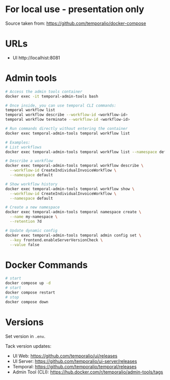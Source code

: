# For local use - presentation only

Source taken from: https://github.com/temporalio/docker-compose

# URLs
- UI http://localhist:8081

# Admin tools
```bash
# Access the admin tools container
docker exec -it temporal-admin-tools bash

# Once inside, you can use temporal CLI commands:
temporal workflow list
temporal workflow describe --workflow-id <workflow-id>
temporal workflow terminate --workflow-id <workflow-id>

# Run commands directly without entering the container
docker exec temporal-admin-tools temporal workflow list

# Examples:
# List workflows
docker exec temporal-admin-tools temporal workflow list --namespace default

# Describe a workflow
docker exec temporal-admin-tools temporal workflow describe \
  --workflow-id CreateIndividualInvoiceWorkflow \
  --namespace default

# Show workflow history
docker exec temporal-admin-tools temporal workflow show \
  --workflow-id CreateIndividualInvoiceWorkflow \
  --namespace default

# Create a new namespace
docker exec temporal-admin-tools temporal namespace create \
  --name my-namespace \
  --retention 7d

# Update dynamic config
docker exec temporal-admin-tools temporal admin config set \
  --key frontend.enableServerVersionCheck \
  --value false
```

# Docker Commands
```bash
# start
docker compose up -d
# start
docker compose restart
# stop
docker compose down
```

# Versions
Set version in `.env`.

Tack version updates:
- UI Web: https://github.com/temporalio/ui/releases
- UI Server: https://github.com/temporalio/ui-server/releases
- Temporal: https://github.com/temporalio/temporal/releases
- Admin Tool (CLI): https://hub.docker.com/r/temporalio/admin-tools/tags
